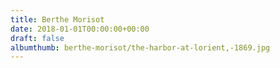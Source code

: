 ```yaml
---
title: Berthe Morisot
date: 2018-01-01T00:00:00+00:00
draft: false
albumthumb: berthe-morisot/the-harbor-at-lorient,-1869.jpg
---
```

